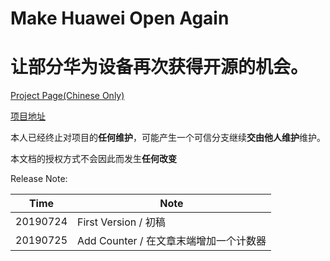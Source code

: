 # Make Huawei Open Again
# 让部分华为设备再次获得开源的机会。

[Project Page(Chinese Only)](https://djkaguya.github.io/Make_Huawei_Open_Again)

[项目地址](https://djkaguya.github.io/Make_Huawei_Open_Again)

本人已经终止对项目的**任何维护**，可能产生一个可信分支继续**交由他人维护**维护。

本文档的授权方式不会因此而发生**任何改变**

Release Note:

| Time     | Note                                   |
| -------- | -------------------------------------- |
| 20190724 | First Version / 初稿                   |
| 20190725 | Add Counter / 在文章末端增加一个计数器 |
